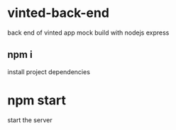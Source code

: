 # vinted-back-end
back end of vinted app mock build with nodejs express
## npm i
install project dependencies
# npm start
start the server

